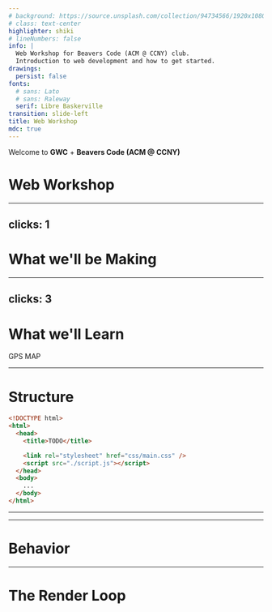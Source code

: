 ```yaml
---
# background: https://source.unsplash.com/collection/94734566/1920x1080
# class: text-center
highlighter: shiki
# lineNumbers: false
info: |
  Web Workshop for Beavers Code (ACM @ CCNY) club.
  Introduction to web development and how to get started.
drawings:
  persist: false
fonts:
  # sans: Lato
  # sans: Raleway
  serif: Libre Baskerville
transition: slide-left
title: Web Workshop
mdc: true
---
```


Welcome to **GWC** + **Beavers Code (ACM @ CCNY)**

# Web Workshop

<!--
  My name is Lemuel, I am also a student at CCNY, and have been in the space of web development for a while now (almost half my life [help me]).

  And like most online tech spaces, everything is *always* changing, and it feels important to keep up with the latest trends and technologies.
  It's important to know what's out there and what's possible, but it's also good to stick with what you know if it works for you.
 -->


---
clicks: 1
---

# What we'll be Making

<box v-click class="grid text-6xl grid-cols-2 border-purple bg-purple bg-opacity-20 my-20 mx-auto">
  <logos-html-5 :class="['rotate-20', { 'animate-zoom-in-left': $clicks > 0 }]" />
  <logos-css-3 :class="['rotate--15', { 'animate-zoom-in-right': $clicks > 0 }]" />
  <logos-javascript :class="['rotate--20 [grid-column:1/-1]', { 'animate-zoom-in-up': $clicks > 0 }]" />
</box>

<!--
  We'll be making a TODO app, a website that lets you add, remove, edit, and complete tasks.

  To do this, we'll learn about HTML, CSS, and JavaScript, and how they work together to create a website.
 -->

---
clicks: 3
---

# What we'll Learn

<game-icons-grab
  v-click="1"
  :class="[
      'absolute', 'top-15', 'left-15', 'text-9xl', 'text-[#9394d2]',
      { 'animate-tada': $clicks > 0, 'opacity-20': $clicks > 2 }
    ]"
  />
<arrow v-click="2" x1="375" y1="300" x2="600" y2="300" width="5" />

<div v-click="1" :class="['flex', 'justify-around', 'text-6xl', 'absolute' ,'w-full' ,'top-30', 'left-0', 'transition-opacity', { 'opacity-20': $clicks > 2 }]">
  <box class="grid grid-cols-2 border-purple bg-purple bg-opacity-20">
    <logos-vue class="rotate-20" />
    <logos-react class="rotate-15" />
    <logos-solidjs-icon class="rotate--20" />
    <logos-angular-icon class="rotate--15" />
  </box>

  <box v-click="2" class="grid grid-cols-2 border-purple bg-purple bg-opacity-20">
    <logos-html-5 class="rotate-20" />
    <logos-css-3 class=" rotate--15" />
    <logos-javascript class="rotate--20 [grid-column:1/-1]" />
  </box>
</div>

<div v-click="3" class="flex justify-around text-8xl absolute w-full top-60 left-0">
  <box class="flex flex-col border-blue bg-blue bg-opacity-20">
    <icon-park-gps class="rotate--20" />
    <span class="text-2xl">GPS</span>
  </box>

  <box class="flex flex-col border-blue bg-blue bg-opacity-20">
    <icon-park-map-draw class="rotate-20" />
    <span class="text-2xl">MAP</span>
  </box>
</div>

<!--
   Most of "Big Tech" and all the companies you know are using a **framework** or **library** to build their websites, that makes the complicated stuff easier to do.

  Whatever they use, it all eventually get converted into HTML, CSS, and JavaScript.

  Think of it like using a GPS instead of a traditional map, and it's a good thing because it lets you focus on more important things.

  In the same analogy, today you'll learn how the GPS works, so you can understand how to use the map better.
 -->


---

# Structure

```html {all|3-7|8-13}
<!DOCTYPE html>
<html>
  <head>
    <title>TODO</title>

    <link rel="stylesheet" href="css/main.css" />
    <script src="./script.js"></script>
  </head>
  <body>
    ...
  </body>
</html>
```

---



---

# Behavior

<!--
  I'm going to start using JavaScript by talking about the control flow of what we want our website to do, rather than the means of how we're going to do it.
 -->

<!--
  So, what was the point of having an intermediate state between our HTML and JavaScript?
 -->

 <!--
  Why render everything all over again?

  Operations such as removing, editing, and checking if a task is completed, all require DOM manipulation, and that means, so does our load function.


  -->


---

# The Render Loop

<!--
  So, the render loop is kinda bad, because it's not efficient, and it's not scalable.
   -->

